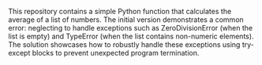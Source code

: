 This repository contains a simple Python function that calculates the average of a list of numbers.  The initial version demonstrates a common error: neglecting to handle exceptions such as ZeroDivisionError (when the list is empty) and TypeError (when the list contains non-numeric elements). The solution showcases how to robustly handle these exceptions using try-except blocks to prevent unexpected program termination.